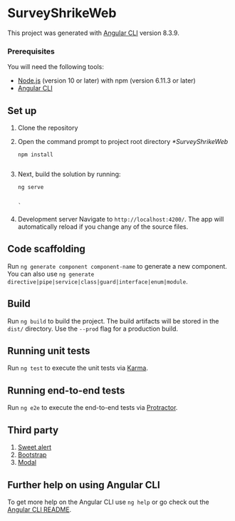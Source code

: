 
# SurveyShrikeWeb

This project was generated with [Angular CLI](https://github.com/angular/angular-cli) version 8.3.9.

### Prerequisites

You will need the following tools:

-   [Node.js](https://nodejs.org/en/)  (version 10 or later) with npm (version 6.11.3 or later)
-  [Angular CLI](https://angular.io/)

## Set up
1.  Clone the repository
    
2.  Open the command prompt to project root directory  _**SurveyShrikeWeb*_
    
    ```
    npm install
    
    
    ```
    
3.  Next, build the solution by running:
    
    ```
    ng serve
    
    
    `

4. Development server
   Navigate to `http://localhost:4200/`. The app will automatically reload if you change any of the source files.

## Code scaffolding

Run `ng generate component component-name` to generate a new component. You can also use `ng generate directive|pipe|service|class|guard|interface|enum|module`.

## Build

Run `ng build` to build the project. The build artifacts will be stored in the `dist/` directory. Use the `--prod` flag for a production build.

## Running unit tests

Run `ng test` to execute the unit tests via [Karma](https://karma-runner.github.io).

## Running end-to-end tests

Run `ng e2e` to execute the end-to-end tests via [Protractor](http://www.protractortest.org/).

## Third party 
 1. [Sweet alert](https://sweetalert2.github.io)
 2. [Bootstrap](https://getbootstrap.com/)
 3. [Modal](https://github.com/kevcjones/ngx-simple-modal)

## Further help on using Angular CLI

To get more help on the Angular CLI use `ng help` or go check out the [Angular CLI README](https://github.com/angular/angular-cli/blob/master/README.md).

